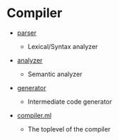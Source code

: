 # Compiler


- [parser](parser)
  - Lexical/Syntax analyzer

- [analyzer](analyzer)
  - Semantic analyzer

- [generator](generator)
  - Intermediate code generator

- [compiler.ml](compiler.ml)
  - The toplevel of the compiler
  
  
